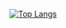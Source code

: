 
[![Top Langs](https://github-readme-stats.vercel.app/api/top-langs/?username=Coolo22)](https://github.com/anuraghazra/github-readme-stats)

<!--
**Coolo22/Coolo22** is a ✨ _special_ ✨ repository because its `README.md` (this file) appears on your GitHub profile.

Here are some ideas to get you started:

- 🔭 I’m currently working on ...
- 🌱 I’m currently learning ...
- 👯 I’m looking to collaborate on ...
- 🤔 I’m looking for help with ...
- 💬 Ask me about ...
- 📫 How to reach me: ...
- 😄 Pronouns: ...
- ⚡ Fun fact: ...
-->
